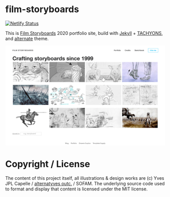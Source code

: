 # film-storyboards

[![Netlify Status](https://api.netlify.com/api/v1/badges/7fcbd966-df8f-4f27-ae7e-a4642c355aa4/deploy-status)](https://app.netlify.com/sites/film-storyboards/deploys)

This is [Film Storyboards](https://film-storyboards.com) 2020 portfolio site, build with [Jekyll](https://jekyllrb.com) + [TACHYONS](http://tachyons.io), and [alternate](https://github.com/YJPL/alternate) theme.


![Film Storyboards screenshot](images/film-storyboards-screenshot.png)

# Copyright / License

The content of this project itself, all illustrations & design works are (c) Yves JPL Capelle / [alternatyves outc.](https://alternatyves.com) / SOFAM. The underlying source code used to format and display that content is licensed under the MIT license.
